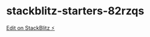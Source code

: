 # stackblitz-starters-82rzqs

[Edit on StackBlitz ⚡️](https://stackblitz.com/edit/stackblitz-starters-82rzqs)
